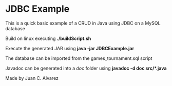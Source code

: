 # JDBC Example

This is a quick basic example of a CRUD in Java using JDBC on a MySQL database

Build on linux executing **./buildScript.sh**

Execute the generated JAR using **java -jar JDBCExample.jar**

The database can be imported from the games\_tournament.sql script

Javadoc can be generated into a _doc_ folder using **javadoc -d doc src/\*.java**

Made by Juan C. Alvarez
